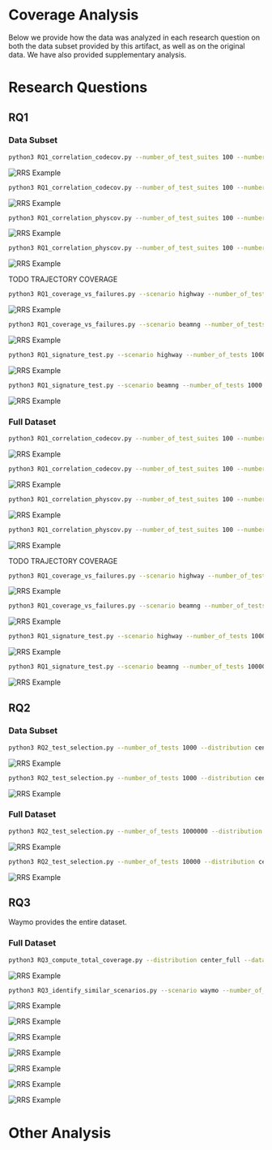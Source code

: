 # Coverage Analysis

Below we provide how the data was analyzed in each research question on both the data subset provided by this artifact, as well as on the original data. We have also provided supplementary analysis.

# Research Questions

## RQ1


### Data Subset

```bash
python3 RQ1_correlation_codecov.py --number_of_test_suites 100 --number_of_tests 1000 --distribution center_close --scenario highway --cores 120 --data_path /home/carl/Desktop/PhysicalCoverage/data_subset
```

![RRS Example](../misc/research_questions/RQ1/subset/RQ1_highway_correlation_codecov.png)


```bash
python3 RQ1_correlation_codecov.py --number_of_test_suites 100 --number_of_tests 1000 --distribution center_close --scenario beamng --cores 120 --data_path /home/carl/Desktop/PhysicalCoverage/data_subset
```

![RRS Example](../misc/research_questions/RQ1/subset/RQ1_beamng_correlation_codecov.png)

```bash
python3 RQ1_correlation_physcov.py --number_of_test_suites 100 --number_of_tests 1000 --distribution center_close --scenario highway --cores 120 --RRS 10 --data_path /home/carl/Desktop/PhysicalCoverage/data_subset
```

![RRS Example](../misc/research_questions/RQ1/subset/RQ1_highway_correlation_physcov.png)

```bash
python3 RQ1_correlation_physcov.py --number_of_test_suites 100 --number_of_tests 1000 --distribution center_close --scenario beamng --cores 120 --RRS 10 --data_path /home/carl/Desktop/PhysicalCoverage/data_subset
```

![RRS Example](../misc/research_questions/RQ1/subset/RQ1_beamng_correlation_physcov.png)


TODO TRAJECTORY COVERAGE

```bash
python3 RQ1_coverage_vs_failures.py --scenario highway --number_of_tests 1000 --distribution center_close --cores 120 --data_path /home/carl/Desktop/PhysicalCoverage/data_subset
```

![RRS Example](../misc/research_questions/RQ1/subset/RQ1_highway_coverage_vs_failures.png)

```bash
python3 RQ1_coverage_vs_failures.py --scenario beamng --number_of_tests 1000 --distribution center_close --cores 120 --data_path /home/carl/Desktop/PhysicalCoverage/data_subset
```

![RRS Example](../misc/research_questions/RQ1/subset/RQ1_beamng_coverage_vs_failures.png)


```bash
python3 RQ1_signature_test.py --scenario highway --number_of_tests 1000 --distribution center_close --cores 120 --data_path /home/carl/Desktop/PhysicalCoverage/data_subset
```

![RRS Example](../misc/research_questions/RQ1/subset/RQ1_highway_signature_test.png)

```bash
python3 RQ1_signature_test.py --scenario beamng --number_of_tests 1000 --distribution center_close --cores 120 --data_path /home/carl/Desktop/PhysicalCoverage/data_subset
```

![RRS Example](../misc/research_questions/RQ1/subset/RQ1_beamng_signature_test.png)

### Full Dataset

```bash
python3 RQ1_correlation_codecov.py --number_of_test_suites 100 --number_of_tests 1000000 --distribution center_close --scenario highway --cores 120 --data_path /home/carl/Desktop/PhysicalCoverage/data_subset
```

![RRS Example](../misc/research_questions/RQ1/full/RQ1_highway_correlation_codecov.png)


```bash
python3 RQ1_correlation_codecov.py --number_of_test_suites 100 --number_of_tests 10000 --distribution center_close --scenario beamng --cores 120 --data_path /home/carl/Desktop/PhysicalCoverage/data_subset
```

![RRS Example](../misc/research_questions/RQ1/full/RQ1_beamng_correlation_codecov.png)

```bash
python3 RQ1_correlation_physcov.py --number_of_test_suites 100 --number_of_tests 1000000 --distribution center_close --scenario highway --cores 120 --RRS 10 --data_path /home/carl/Desktop/PhysicalCoverage/data_subset
```

![RRS Example](../misc/research_questions/RQ1/full/RQ1_highway_correlation_physcov.png)

```bash
python3 RQ1_correlation_physcov.py --number_of_test_suites 100 --number_of_tests 10000 --distribution center_close --scenario beamng --cores 120 --RRS 10 --data_path /home/carl/Desktop/PhysicalCoverage/data_subset
```

![RRS Example](../misc/research_questions/RQ1/full/RQ1_beamng_correlation_physcov.png)


TODO TRAJECTORY COVERAGE

```bash
python3 RQ1_coverage_vs_failures.py --scenario highway --number_of_tests 1000000 --distribution center_close --cores 120 --data_path /home/carl/Desktop/PhysicalCoverage/data_subset
```

![RRS Example](../misc/research_questions/RQ1/full/RQ1_highway_coverage_vs_failures.png)

```bash
python3 RQ1_coverage_vs_failures.py --scenario beamng --number_of_tests 10000 --distribution center_close --cores 120 --data_path /home/carl/Desktop/PhysicalCoverage/data_subset
```

![RRS Example](../misc/research_questions/RQ1/full/RQ1_beamng_coverage_vs_failures.png)


```bash
python3 RQ1_signature_test.py --scenario highway --number_of_tests 1000000 --distribution center_close --cores 120 --data_path /home/carl/Desktop/PhysicalCoverage/data_subset
```

![RRS Example](../misc/research_questions/RQ1/full/RQ1_highway_signature_test.png)

```bash
python3 RQ1_signature_test.py --scenario beamng --number_of_tests 10000 --distribution center_close --cores 120 --data_path /home/carl/Desktop/PhysicalCoverage/data_subset
```

![RRS Example](../misc/research_questions/RQ1/full/RQ1_beamng_signature_test.png)

## RQ2

### Data Subset

```bash
python3 RQ2_test_selection.py --number_of_tests 1000 --distribution center_close --RRS_number 10 --scenario highway --cores 120 --greedy_sample_size 100 --data_path /home/carl/Desktop/PhysicalCoverage/data_subset
```

![RRS Example](../misc/research_questions/RQ2/subset/RQ2_highway_test_selection.png)

```bash
python3 RQ2_test_selection.py --number_of_tests 1000 --distribution center_close --RRS_number 10 --scenario beamng --cores 120 --greedy_sample_size 100 --data_path /home/carl/Desktop/PhysicalCoverage/data_subset
```

![RRS Example](../misc/research_questions/RQ2/subset/RQ2_beamng_test_selection.png)

### Full Dataset


```bash
python3 RQ2_test_selection.py --number_of_tests 1000000 --distribution center_close --RRS_number 10 --scenario highway --cores 120 --greedy_sample_size 100 --data_path /home/carl/Desktop/PhysicalCoverage/data_subset
```

![RRS Example](../misc/research_questions/RQ2/full/RQ2_highway_test_selection.png)

```bash
python3 RQ2_test_selection.py --number_of_tests 10000 --distribution center_close --RRS_number 10 --scenario beamng --cores 120 --greedy_sample_size 100 --data_path /home/carl/Desktop/PhysicalCoverage/data_subset
```

![RRS Example](../misc/research_questions/RQ2/full/RQ2_beamng_test_selection.png)

## RQ3

Waymo provides the entire dataset.

### Full Dataset

```bash
python3 RQ3_compute_total_coverage.py --distribution center_full --data_path /home/carl/Desktop/PhysicalCoverage/data_subset
```

![RRS Example](../misc/research_questions/RQ3/RQ3_compute_total_coverage.png)

```bash
python3 RQ3_identify_similar_scenarios.py --scenario waymo --number_of_tests 798 --distribution center_full --cores 120 --tracking 3 --data_path /home/carl/Desktop/PhysicalCoverage/data_subset
```

![RRS Example](../misc/research_questions/RQ3/distinct_scenarios.png)

![RRS Example](../misc/research_questions/RQ3/least_similar_rrs_camera.png)

![RRS Example](../misc/research_questions/RQ3/least_similar_rrs.png)

![RRS Example](../misc/research_questions/RQ3/most_similar_rrs_camera.png)

![RRS Example](../misc/research_questions/RQ3/most_similar_rrs.png)

![RRS Example](../misc/research_questions/RQ3/similar_scenarios.png)

![RRS Example](../misc/research_questions/RQ3/similar_scenarios.png)


# Other Analysis